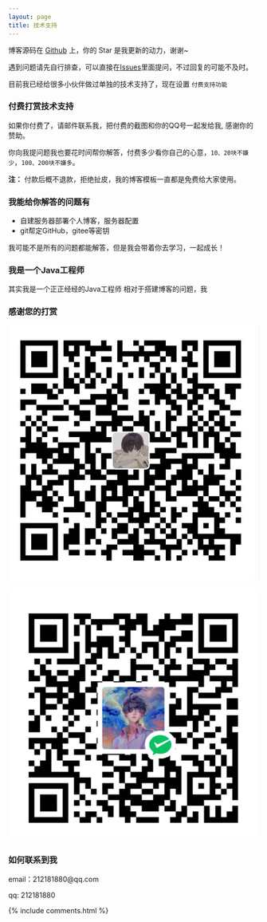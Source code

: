 ```yaml
---
layout: page
title: 技术支持 
---
```


博客源码在 <a target="_blank" href='https://github.com/GitCiris/gitciris.github.io/'>Github</a> 上，你的 Star 是我更新的动力，谢谢~


遇到问题请先自行排查，可以直接在[Issues](https://github.com/GitCiris/gitciris.github.io/issues)里面提问，不过回复的可能不及时。

目前我已经给很多小伙伴做过单独的技术支持了，现在设置 `付费支持功能` 

<h3> 付费打赏技术支持 </h3>

如果你付费了，请邮件联系我，把付费的截图和你的QQ号一起发给我, 感谢你的赞助。

你向我提问题我也要花时间帮你解答，付费多少看你自己的心意，`10、20块不嫌少`，`100、200块不嫌多`。

**注：** 付款后概不退款，拒绝扯皮，我的博客模板一直都是免费给大家使用。


<h3> 我能给你解答的问题有 </h3>


* 自建服务器部署个人博客，服务器配置
* git帮定GitHub，gitee等密钥

我可能不是所有的问题都能解答，但是我会带着你去学习，一起成长！

<h3> 我是一个Java工程师 </h3>

其实我是一个正正经经的Java工程师
相对于搭建博客的问题，我
<h3> 感谢您的打赏 </h3> 

![](/images/payimg/alipayimg.jpg)

![](/images/payimg/weipayimg.jpg)

<h3> 如何联系到我 </h3>

<p> 
email：212181880@qq.com       
<p> 
qq: 212181880    
<p> 

{% include comments.html %}

